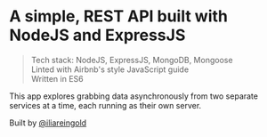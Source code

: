 # A simple, REST API built with NodeJS and ExpressJS

> Tech stack: NodeJS, ExpressJS, MongoDB, Mongoose<br>
> Linted with Airbnb's style JavaScript guide<br>
> Written in ES6<br>

This app explores grabbing data asynchronously from two separate services at a time, each running as their own server.

Built by [@iliareingold]('http://iliareingold.com/resume')
